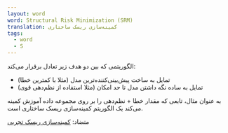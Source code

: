 ```yaml
---
layout: word
word: Structural Risk Minimization (SRM)
translation: کمینه‌سازی ریسک ساختاری
tags:
  - word
  - S
---
```

الگوریتمی که بین دو هدف زیر تعادل برقرار می‌کند:

* تمایل به ساخت پیش‌بینی‌کننده‌ترین مدل (مثلا با کمترین خطا)
* تمایل به ساده نگه داشتن مدل تا حد امکان (مثلا استفاده از نظم‌دهی قوی)

به عنوان مثال، تابعی که مقدار خطا + نظم‌دهی را بر روی مجموعه داده آموزش کمینه می‌کند یک الگوریتم کمینه‌سازی ریسک ساختاری است.

متضاد: [کمینه‌سازی ریسک تجربی](/E/empirical_risk_minimization_(erm))